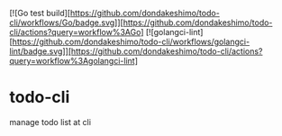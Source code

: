 [![Go test build][https://github.com/dondakeshimo/todo-cli/workflows/Go/badge.svg]][https://github.com/dondakeshimo/todo-cli/actions?query=workflow%3AGo]
[![golangci-lint][https://github.com/dondakeshimo/todo-cli/workflows/golangci-lint/badge.svg]][https://github.com/dondakeshimo/todo-cli/actions?query=workflow%3Agolangci-lint]


# todo-cli
manage todo list at cli
